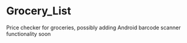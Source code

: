 # Grocery_List
 Price checker for groceries, possibly adding Android barcode scanner functionality soon
